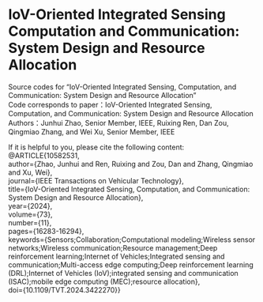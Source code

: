 # IoV-Oriented Integrated Sensing Computation and Communication: System Design and Resource Allocation  
Source codes for “IoV-Oriented Integrated Sensing, Computation, and  Communication: System Design and  Resource Allocation”  
Code corresponds to paper：IoV-Oriented Integrated Sensing, Computation, and Communication: System Design and Resource Allocation  
Authors：Junhui Zhao, Senior Member, IEEE, Ruixing Ren, Dan Zou, Qingmiao Zhang, and Wei Xu, Senior Member, IEEE  

If it is helpful to you, please cite the following content:  
@ARTICLE{10582531,  
  author={Zhao, Junhui and Ren, Ruixing and Zou, Dan and Zhang, Qingmiao and Xu, Wei},  
  journal={IEEE Transactions on Vehicular Technology},   
  title={IoV-Oriented Integrated Sensing, Computation, and Communication: System Design and Resource Allocation},   
  year={2024},  
  volume={73},  
  number={11},  
  pages={16283-16294},  
  keywords={Sensors;Collaboration;Computational modeling;Wireless sensor networks;Wireless communication;Resource management;Deep reinforcement learning;Internet of Vehicles;Integrated sensing and communication;Multi-access edge computing;Deep reinforcement learning (DRL);Internet of Vehicles (IoV);integrated sensing and communication (ISAC);mobile edge computing (MEC);resource allocation},  
  doi={10.1109/TVT.2024.3422270}}  
